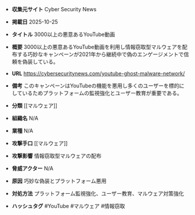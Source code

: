 - **収集元サイト**
Cyber Security News

- **掲載日**
2025-10-25

- **タイトル**
3000以上の悪意あるYouTube動画

- **概要**
3000以上の悪意あるYouTube動画を利用し情報窃取型マルウェアを配布する巧妙なキャンペーンが2021年から継続中で偽のエンゲージメントで信頼を偽装している。

- **URL**
https://cybersecuritynews.com/youtube-ghost-malware-network/

- **備考**
このキャンペーンはYouTubeの機能を悪用し多くのユーザーを標的にしているためプラットフォームの監視強化とユーザー教育が重要である。

- **分類**
[[マルウェア]]

- **組織名**
N/A

- **業種**
N/A

- **攻撃手口**
[[マルウェア]]

- **攻撃影響**
情報窃取型マルウェアの配布

- **脅威アクター**
N/A

- **原因**
巧妙な偽装とプラットフォーム悪用

- **対処方法**
プラットフォーム監視強化、ユーザー教育、マルウェア対策強化

- **ハッシュタグ**
#YouTube #マルウェア #情報窃取
